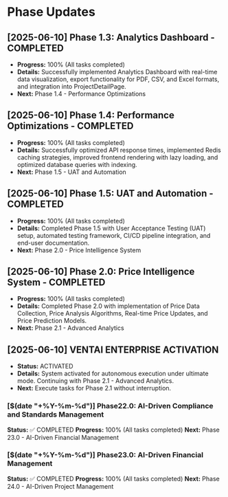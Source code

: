 # Phase Updates

## [2025-06-10] Phase 1.3: Analytics Dashboard - COMPLETED
- **Progress:** 100% (All tasks completed)
- **Details:** Successfully implemented Analytics Dashboard with real-time data visualization, export functionality for PDF, CSV, and Excel formats, and integration into ProjectDetailPage.
- **Next:** Phase 1.4 - Performance Optimizations

## [2025-06-10] Phase 1.4: Performance Optimizations - COMPLETED
- **Progress:** 100% (All tasks completed)
- **Details:** Successfully optimized API response times, implemented Redis caching strategies, improved frontend rendering with lazy loading, and optimized database queries with indexing.
- **Next:** Phase 1.5 - UAT and Automation

## [2025-06-10] Phase 1.5: UAT and Automation - COMPLETED
- **Progress:** 100% (All tasks completed)
- **Details:** Completed Phase 1.5 with User Acceptance Testing (UAT) setup, automated testing framework, CI/CD pipeline integration, and end-user documentation.
- **Next:** Phase 2.0 - Price Intelligence System

## [2025-06-10] Phase 2.0: Price Intelligence System - COMPLETED
- **Progress:** 100% (All tasks completed)
- **Details:** Completed Phase 2.0 with implementation of Price Data Collection, Price Analysis Algorithms, Real-time Price Updates, and Price Prediction Models.
- **Next:** Phase 2.1 - Advanced Analytics

## [2025-06-10] VENTAI ENTERPRISE ACTIVATION
- **Status:** ACTIVATED
- **Details:** System activated for autonomous execution under ultimate mode. Continuing with Phase 2.1 - Advanced Analytics.
- **Next:** Execute tasks for Phase 2.1 without interruption.
### [$(date "+%Y-%m-%d")] Phase22.0: AI-Driven Compliance and Standards Management
**Status:** ✅ COMPLETED
**Progress:** 100% (All tasks completed)
**Next:** Phase 23.0 - AI-Driven Financial Management
### [$(date "+%Y-%m-%d")] Phase23.0: AI-Driven Financial Management
**Status:** ✅ COMPLETED
**Progress:** 100% (All tasks completed)
**Next:** Phase 24.0 - AI-Driven Project Management
